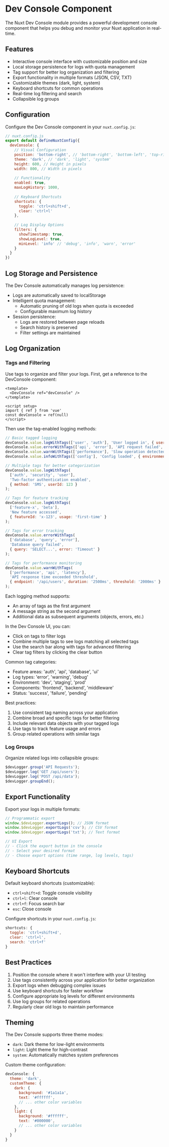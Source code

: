 # Dev Console Component

The Nuxt Dev Console module provides a powerful development console component that helps you debug and monitor your Nuxt application in real-time.

## Features

- Interactive console interface with customizable position and size
- Local storage persistence for logs with quota management
- Tag support for better log organization and filtering
- Export functionality in multiple formats (JSON, CSV, TXT)
- Customizable themes (dark, light, system)
- Keyboard shortcuts for common operations
- Real-time log filtering and search
- Collapsible log groups

## Configuration

Configure the Dev Console component in your `nuxt.config.js`:

```js
// nuxt.config.js
export default defineNuxtConfig({
  devConsole: {
    // Visual Configuration
    position: 'bottom-right', // 'bottom-right', 'bottom-left', 'top-right', 'top-left'
    theme: 'dark', // 'dark', 'light', 'system'
    height: 600, // Height in pixels
    width: 800, // Width in pixels
    
    // Functionality
    enabled: true,
    maxLogHistory: 1000,
    
    // Keyboard Shortcuts
    shortcuts: {
      toggle: 'ctrl+shift+d',
      clear: 'ctrl+l'
    },
    
    // Log Display Options
    filters: {
      showTimestamp: true,
      showLogLevel: true,
      minLevel: 'info' // 'debug', 'info', 'warn', 'error'
    }
  }
})
```

## Log Storage and Persistence

The Dev Console automatically manages log persistence:

- Logs are automatically saved to localStorage
- Intelligent quota management:
  - Automatic pruning of old logs when quota is exceeded
  - Configurable maximum log history
- Session persistence:
  - Logs are restored between page reloads
  - Search history is preserved
  - Filter settings are maintained

## Log Organization

### Tags and Filtering

Use tags to organize and filter your logs. First, get a reference to the DevConsole component:

```vue
<template>
  <DevConsole ref="devConsole" />
</template>

<script setup>
import { ref } from 'vue'
const devConsole = ref(null)
</script>
```

Then use the tag-enabled logging methods:

```js
// Basic tagged logging
devConsole.value.logWithTags(['user', 'auth'], 'User logged in', { userId: 123 });
devConsole.value.errorWithTags(['api', 'error'], 'API request failed', new Error('Network error'));
devConsole.value.warnWithTags(['performance'], 'Slow operation detected', { latency: '500ms' });
devConsole.value.infoWithTags(['config'], 'Config loaded', { environment: 'production' });

// Multiple tags for better categorization
devConsole.value.logWithTags(
  ['auth', 'security', 'user'],
  'Two-factor authentication enabled',
  { method: 'SMS', userId: 123 }
);

// Tags for feature tracking
devConsole.value.logWithTags(
  ['feature-x', 'beta'],
  'New feature accessed',
  { featureId: 'x-123', usage: 'first-time' }
);

// Tags for error tracking
devConsole.value.errorWithTags(
  ['database', 'query', 'error'],
  'Database query failed',
  { query: 'SELECT...', error: 'Timeout' }
);

// Tags for performance monitoring
devConsole.value.warnWithTags(
  ['performance', 'api', 'latency'],
  'API response time exceeded threshold',
  { endpoint: '/api/users', duration: '2500ms', threshold: '2000ms' }
);
```

Each logging method supports:
- An array of tags as the first argument
- A message string as the second argument
- Additional data as subsequent arguments (objects, errors, etc.)

In the Dev Console UI, you can:
- Click on tags to filter logs
- Combine multiple tags to see logs matching all selected tags
- Use the search bar along with tags for advanced filtering
- Clear tag filters by clicking the clear button

Common tag categories:
- Feature areas: 'auth', 'api', 'database', 'ui'
- Log types: 'error', 'warning', 'debug'
- Environment: 'dev', 'staging', 'prod'
- Components: 'frontend', 'backend', 'middleware'
- Status: 'success', 'failure', 'pending'

Best practices:
1. Use consistent tag naming across your application
2. Combine broad and specific tags for better filtering
3. Include relevant data objects with your tagged logs
4. Use tags to track feature usage and errors
5. Group related operations with similar tags

### Log Groups

Organize related logs into collapsible groups:

```js
$devLogger.group('API Requests');
$devLogger.log('GET /api/users');
$devLogger.log('POST /api/data');
$devLogger.groupEnd();
```

## Export Functionality

Export your logs in multiple formats:

```js
// Programmatic export
window.$devLogger.exportLogs(); // JSON format
window.$devLogger.exportLogs('csv'); // CSV format
window.$devLogger.exportLogs('txt'); // Text format

// UI Export
// - Click the export button in the console
// - Select your desired format
// - Choose export options (time range, log levels, tags)
```

## Keyboard Shortcuts

Default keyboard shortcuts (customizable):

- `ctrl+shift+d`: Toggle console visibility
- `ctrl+l`: Clear console
- `ctrl+f`: Focus search bar
- `esc`: Close console

Configure shortcuts in your `nuxt.config.js`:

```js
shortcuts: {
  toggle: 'ctrl+shift+d',
  clear: 'ctrl+l',
  search: 'ctrl+f'
}
```

## Best Practices

1. Position the console where it won't interfere with your UI testing
2. Use tags consistently across your application for better organization
3. Export logs when debugging complex issues
4. Use keyboard shortcuts for faster workflow
5. Configure appropriate log levels for different environments
6. Use log groups for related operations
7. Regularly clear old logs to maintain performance

## Theming

The Dev Console supports three theme modes:

- `dark`: Dark theme for low-light environments
- `light`: Light theme for high-contrast
- `system`: Automatically matches system preferences

Custom theme configuration:

```js
devConsole: {
  theme: 'dark',
  customTheme: {
    dark: {
      background: '#1a1a1a',
      text: '#ffffff',
      // ... other color variables
    },
    light: {
      background: '#ffffff',
      text: '#000000',
      // ... other color variables
    }
  }
}
``` 
